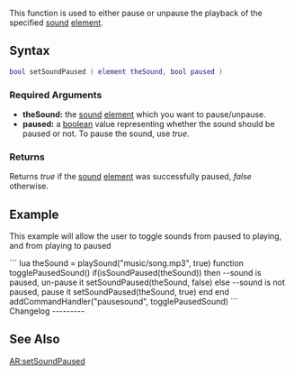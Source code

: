This function is used to either pause or unpause the playback of the specified [sound](/docs/sound.md "wikilink") [element](/docs/element.md "wikilink").

Syntax
------

``` lua
bool setSoundPaused ( element theSound, bool paused )
```

### Required Arguments

-   **theSound:** the [sound](/docs/sound.md "wikilink") [element](/docs/element.md "wikilink") which you want to pause/unpause.
-   **paused:** a [boolean](/docs/boolean.md "wikilink") value representing whether the sound should be paused or not. To pause the sound, use *true*.

### Returns

Returns *true* if the [sound](/docs/sound.md "wikilink") [element](/docs/element.md "wikilink") was successfully paused, *false* otherwise.

Example
-------

This example will allow the user to toggle sounds from paused to playing, and from playing to paused

<section name="Client" class="client" show="true">
``` lua
theSound = playSound("music/song.mp3", true)
function togglePausedSound()
    if(isSoundPaused(theSound)) then --sound is paused, un-pause it
        setSoundPaused(theSound, false)
    else --sound is not paused, pause it
        setSoundPaused(theSound, true)
    end
end
addCommandHandler("pausesound", togglePausedSound)
```

</section>
Changelog
---------

See Also
--------

[AR:setSoundPaused](/docs/ar:setsoundpaused.md "wikilink")
